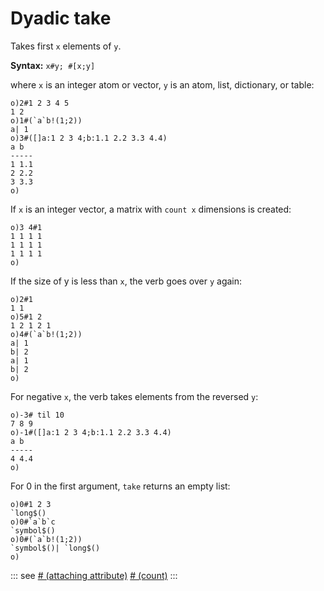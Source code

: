 # Dyadic take

Takes first `x` elements of `y`.

**Syntax:** ```x#y; #[x;y]```

where `x` is an integer atom or vector, `y` is an atom, list, dictionary, or table:

```o
o)2#1 2 3 4 5
1 2
o)1#(`a`b!(1;2))
a| 1
o)3#([]a:1 2 3 4;b:1.1 2.2 3.3 4.4)
a b
-----
1 1.1
2 2.2
3 3.3
o)
```

If `x` is an integer vector, a matrix with `count x` dimensions is created:

```o
o)3 4#1
1 1 1 1
1 1 1 1
1 1 1 1
o)
```

If the size of y is less than `x`, the verb goes over `y` again:

```o
o)2#1
1 1
o)5#1 2
1 2 1 2 1
o)4#(`a`b!(1;2))
a| 1
b| 2
a| 1
b| 2
o)
```

For negative `x`, the verb takes elements from the reversed `y`:

```o
o)-3# til 10
7 8 9
o)-1#([]a:1 2 3 4;b:1.1 2.2 3.3 4.4)
a b
-----
4 4.4
o)
```

For 0 in the first argument, `take` returns an empty list:

```o
o)0#1 2 3
`long$()
o)0#`a`b`c
`symbol$()
o)0#(`a`b!(1;2))
`symbol$()| `long$()
o)
```

::: see
[# (attaching attribute)](/reference/attr.md)
[# (count)](/verbs/math/count.md)
:::
